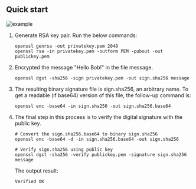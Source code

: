 Quick start
-----------

![example](https://upload.wikimedia.org/wikipedia/commons/7/78/Private_key_signing.svg)

1. Generate RSA key pair. Run the below commands:
   ```
   openssl genrsa -out privatekey.pem 2048
   openssl rsa -in privatekey.pem -outform PEM -pubout -out publickey.pem
   ```

2. Encrypted the message "Hello Bob!" in the file message.
   ```
   openssl dgst -sha256 -sign privatekey.pem -out sign.sha256 message
   ```
   
3. The resulting binary signature file is sign.sha256, an arbitrary name. To get a readable (if base64) version of this file, the follow-up command is:
   ```
   openssl enc -base64 -in sign.sha256 -out sign.sha256.base64
   ```
   
4. The final step in this process is to verify the digital signature with the public key.
   ```
   # Convert the sign.sha256.base64 to binary sign.sha256
   openssl enc -base64 -d -in sign.sha256.base64 -out sign.sha256
   
   # Verify sign.sha256 using public key
   openssl dgst -sha256 -verify publickey.pem -signature sign.sha256 message
   ```
   The output result:
   ```
   Verified OK
   ```